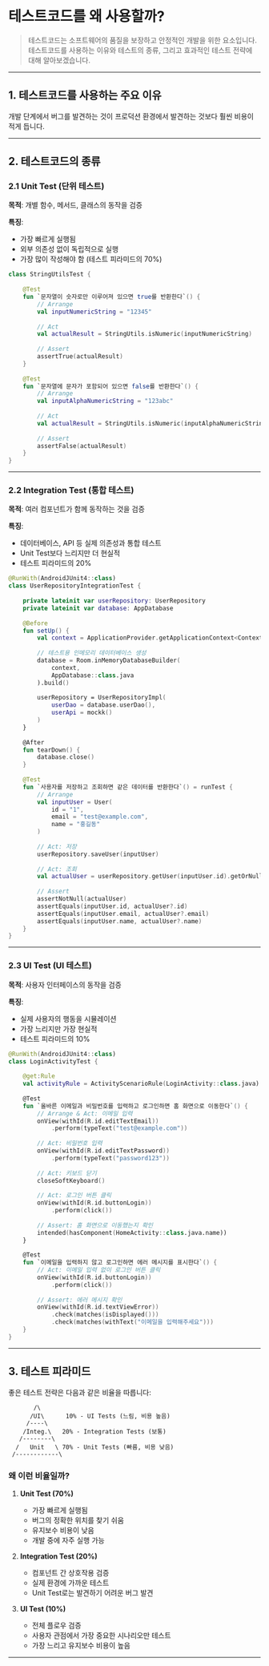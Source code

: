 # 테스트코드를 왜 사용할까?

> 테스트코드는 소프트웨어의 품질을 보장하고 안정적인 개발을 위한 요소입니다.    
> 테스트코드를 사용하는 이유와 테스트의 종류, 그리고 효과적인 테스트 전략에 대해 알아보겠습니다.  

---

## 1. 테스트코드를 사용하는 주요 이유

개발 단계에서 버그를 발견하는 것이 프로덕션 환경에서 발견하는 것보다 훨씬 비용이 적게 듭니다.

---

## 2. 테스트코드의 종류

### 2.1 Unit Test (단위 테스트)

**목적**: 개별 함수, 메서드, 클래스의 동작을 검증

**특징**:
- 가장 빠르게 실행됨
- 외부 의존성 없이 독립적으로 실행
- 가장 많이 작성해야 함 (테스트 피라미드의 70%)

```kotlin
class StringUtilsTest {
    
    @Test
    fun `문자열이 숫자로만 이루어져 있으면 true를 반환한다`() {
        // Arrange
        val inputNumericString = "12345"
        
        // Act
        val actualResult = StringUtils.isNumeric(inputNumericString)
        
        // Assert
        assertTrue(actualResult)
    }
    
    @Test
    fun `문자열에 문자가 포함되어 있으면 false를 반환한다`() {
        // Arrange
        val inputAlphaNumericString = "123abc"
        
        // Act
        val actualResult = StringUtils.isNumeric(inputAlphaNumericString)
        
        // Assert
        assertFalse(actualResult)
    }
}
```

---

### 2.2 Integration Test (통합 테스트)

**목적**: 여러 컴포넌트가 함께 동작하는 것을 검증

**특징**:
- 데이터베이스, API 등 실제 의존성과 통합 테스트
- Unit Test보다 느리지만 더 현실적
- 테스트 피라미드의 20%

```kotlin
@RunWith(AndroidJUnit4::class)
class UserRepositoryIntegrationTest {
    
    private lateinit var userRepository: UserRepository
    private lateinit var database: AppDatabase
    
    @Before
    fun setUp() {
        val context = ApplicationProvider.getApplicationContext<Context>()
        
        // 테스트용 인메모리 데이터베이스 생성
        database = Room.inMemoryDatabaseBuilder(
            context,
            AppDatabase::class.java
        ).build()
        
        userRepository = UserRepositoryImpl(
            userDao = database.userDao(),
            userApi = mockk()
        )
    }
    
    @After
    fun tearDown() {
        database.close()
    }
    
    @Test
    fun `사용자를 저장하고 조회하면 같은 데이터를 반환한다`() = runTest {
        // Arrange
        val inputUser = User(
            id = "1",
            email = "test@example.com",
            name = "홍길동"
        )
        
        // Act: 저장
        userRepository.saveUser(inputUser)
        
        // Act: 조회
        val actualUser = userRepository.getUser(inputUser.id).getOrNull()
        
        // Assert
        assertNotNull(actualUser)
        assertEquals(inputUser.id, actualUser?.id)
        assertEquals(inputUser.email, actualUser?.email)
        assertEquals(inputUser.name, actualUser?.name)
    }
}
```

---

### 2.3 UI Test (UI 테스트)

**목적**: 사용자 인터페이스의 동작을 검증

**특징**:
- 실제 사용자의 행동을 시뮬레이션
- 가장 느리지만 가장 현실적
- 테스트 피라미드의 10%

```kotlin
@RunWith(AndroidJUnit4::class)
class LoginActivityTest {
    
    @get:Rule
    val activityRule = ActivityScenarioRule(LoginActivity::class.java)
    
    @Test
    fun `올바른 이메일과 비밀번호를 입력하고 로그인하면 홈 화면으로 이동한다`() {
        // Arrange & Act: 이메일 입력
        onView(withId(R.id.editTextEmail))
            .perform(typeText("test@example.com"))
        
        // Act: 비밀번호 입력
        onView(withId(R.id.editTextPassword))
            .perform(typeText("password123"))
        
        // Act: 키보드 닫기
        closeSoftKeyboard()
        
        // Act: 로그인 버튼 클릭
        onView(withId(R.id.buttonLogin))
            .perform(click())
        
        // Assert: 홈 화면으로 이동했는지 확인
        intended(hasComponent(HomeActivity::class.java.name))
    }
    
    @Test
    fun `이메일을 입력하지 않고 로그인하면 에러 메시지를 표시한다`() {
        // Act: 이메일 입력 없이 로그인 버튼 클릭
        onView(withId(R.id.buttonLogin))
            .perform(click())
        
        // Assert: 에러 메시지 확인
        onView(withId(R.id.textViewError))
            .check(matches(isDisplayed()))
            .check(matches(withText("이메일을 입력해주세요")))
    }
}
```

---

## 3. 테스트 피라미드

좋은 테스트 전략은 다음과 같은 비율을 따릅니다:

```
       /\
      /UI\      10% - UI Tests (느림, 비용 높음)
     /----\
    /Integ.\   20% - Integration Tests (보통)
   /--------\
  /   Unit   \ 70% - Unit Tests (빠름, 비용 낮음)
 /------------\
```

### 왜 이런 비율일까?

1. **Unit Test (70%)**
   - 가장 빠르게 실행됨
   - 버그의 정확한 위치를 찾기 쉬움
   - 유지보수 비용이 낮음
   - 개발 중에 자주 실행 가능

2. **Integration Test (20%)**
   - 컴포넌트 간 상호작용 검증
   - 실제 환경에 가까운 테스트
   - Unit Test로는 발견하기 어려운 버그 발견

3. **UI Test (10%)**
   - 전체 플로우 검증
   - 사용자 관점에서 가장 중요한 시나리오만 테스트
   - 가장 느리고 유지보수 비용이 높음

---
